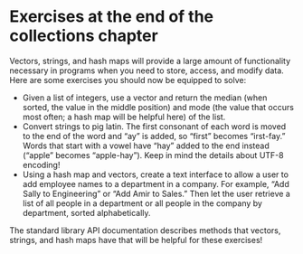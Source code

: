 # Exercises at the end of the collections chapter
Vectors, strings, and hash maps will provide a large amount of functionality necessary in programs when you need to store, access, and modify data. Here are some exercises you should now be equipped to solve:

- Given a list of integers, use a vector and return the median (when sorted, the value in the middle position) and mode (the value that occurs most often; a hash map will be helpful here) of the list.
- Convert strings to pig latin. The first consonant of each word is moved to the end of the word and “ay” is added, so “first” becomes “irst-fay.” Words that start with a vowel have “hay” added to the end instead (“apple” becomes “apple-hay”). Keep in mind the details about UTF-8 encoding!
- Using a hash map and vectors, create a text interface to allow a user to add employee names to a department in a company. For example, “Add Sally to Engineering” or “Add Amir to Sales.” Then let the user retrieve a list of all people in a department or all people in the company by department, sorted alphabetically.

The standard library API documentation describes methods that vectors, strings, and hash maps have that will be helpful for these exercises!